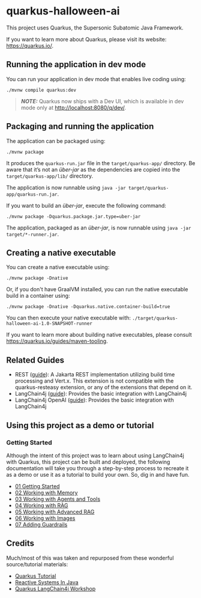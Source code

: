 # quarkus-halloween-ai

This project uses Quarkus, the Supersonic Subatomic Java Framework.

If you want to learn more about Quarkus, please visit its website: <https://quarkus.io/>.

## Running the application in dev mode

You can run your application in dev mode that enables live coding using:

```shell script
./mvnw compile quarkus:dev
```

> **_NOTE:_**  Quarkus now ships with a Dev UI, which is available in dev mode only at <http://localhost:8080/q/dev/>.

## Packaging and running the application

The application can be packaged using:

```shell script
./mvnw package
```

It produces the `quarkus-run.jar` file in the `target/quarkus-app/` directory.
Be aware that it’s not an _über-jar_ as the dependencies are copied into the `target/quarkus-app/lib/` directory.

The application is now runnable using `java -jar target/quarkus-app/quarkus-run.jar`.

If you want to build an _über-jar_, execute the following command:

```shell script
./mvnw package -Dquarkus.package.jar.type=uber-jar
```

The application, packaged as an _über-jar_, is now runnable using `java -jar target/*-runner.jar`.

## Creating a native executable

You can create a native executable using:

```shell script
./mvnw package -Dnative
```

Or, if you don't have GraalVM installed, you can run the native executable build in a container using:

```shell script
./mvnw package -Dnative -Dquarkus.native.container-build=true
```

You can then execute your native executable with: `./target/quarkus-halloween-ai-1.0-SNAPSHOT-runner`

If you want to learn more about building native executables, please consult <https://quarkus.io/guides/maven-tooling>.

## Related Guides

- REST ([guide](https://quarkus.io/guides/rest)): A Jakarta REST implementation utilizing build time processing and Vert.x. This extension is not 
compatible with the quarkus-resteasy extension, or any of the extensions that depend on it.
- LangChain4j ([guide](https://docs.quarkiverse.io/quarkus-langchain4j/dev/index.html)): Provides the basic integration with LangChain4j
- LangChain4j OpenAI ([guide](https://docs.quarkiverse.io/quarkus-langchain4j/dev/index.html)): Provides the basic integration with LangChain4j

## Using this project as a demo or tutorial

### Getting Started

Although the intent of this project was to learn about using LangChain4j with Quarkus, this project can be built and deployed, the following documentation will take you through a step-by-step 
process to recreate it as a demo or use it as a tutorial to build your own.  So, dig in and have fun.

- [01 Getting Started](./docs/01-getting-started.md)
- [02 Working with Memory](./docs/02-working-with-memory.md)
- [03 Working with Agents and Tools](./docs/03-working-with-agents-and-tools.md)
- [04 Working with RAG](./docs/04-working-with-rag.md)
- [05 Working with Advanced RAG](./docs/05-working-with-advanced-rag.md)
- [06 Working with Images](./docs/06-working-with-images.md)
- [07 Adding Guardrails](./docs/07-adding-some-guardrails.md)

## Credits

Much/most of this was taken and repurposed from these wonderful source/tutorial materials:

- [Quarkus Tutorial](https://redhat-developer-demos.github.io/quarkus-tutorial/quarkus-tutorial/index.html)
- [Reactive Systems In Java](https://github.com/cescoffier/reactive-systems-in-java)
- [Quarkus LangChain4j Workshop](https://github.com/cescoffier/quarkus-langchain4j-workshop)

